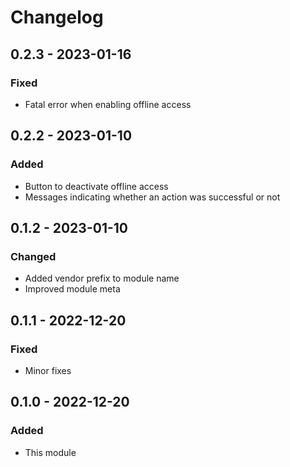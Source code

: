# Changelog

## 0.2.3 - 2023-01-16

### Fixed

- Fatal error when enabling offline access

## 0.2.2 - 2023-01-10

### Added

-   Button to deactivate offline access
-   Messages indicating whether an action was successful or not

## 0.1.2 - 2023-01-10

### Changed

-   Added vendor prefix to module name
-   Improved module meta

## 0.1.1 - 2022-12-20

### Fixed

-   Minor fixes

## 0.1.0 - 2022-12-20

### Added

-   This module
